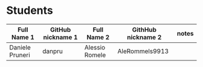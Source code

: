 # Students

| Full Name 1 | GitHub nickname 1 | Full Name 2 | GithHub nickname 2 | notes |
| ----------- | ----------------- | ----------- | ------------------ | ----- |
| Daniele Pruneri | danpru | Alessio Romele | AleRommels9913 |
